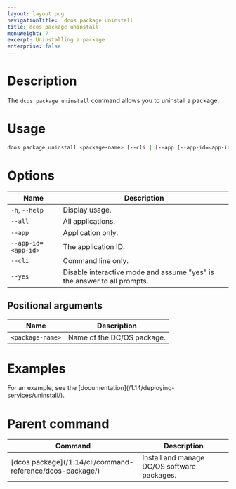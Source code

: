 ```yaml
---
layout: layout.pug
navigationTitle:  dcos package uninstall
title: dcos package uninstall
menuWeight: 7
excerpt: Uninstalling a package
enterprise: false
---
```


# Description
The `dcos package uninstall` command allows you to uninstall a package.

# Usage

```bash
dcos package uninstall <package-name> [--cli | [--app [--app-id=<app-id> | --all] --yes]]
```

# Options

| Name | Description |
|---------|-------------|
| `-h`, `--help` | Display usage. |
| `--all`   |  All applications. |
| `--app`   |  Application only. |
| `--app-id=<app-id>`   |   The application ID. |
| `--cli`   |   Command line only. |
| `--yes` | Disable interactive mode and assume "yes" is the answer to all prompts.|

## Positional arguments

| Name |  Description |
|---------|-------------|
| `<package-name>`   |   Name of the DC/OS package. |


# Examples

For an example, see the [documentation]\(/1.14/deploying-services/uninstall/).


# Parent command

| Command | Description |
|---------|-------------|
| [dcos package]\(/1.14/cli/command-reference/dcos-package/)   | Install and manage DC/OS software packages. |
